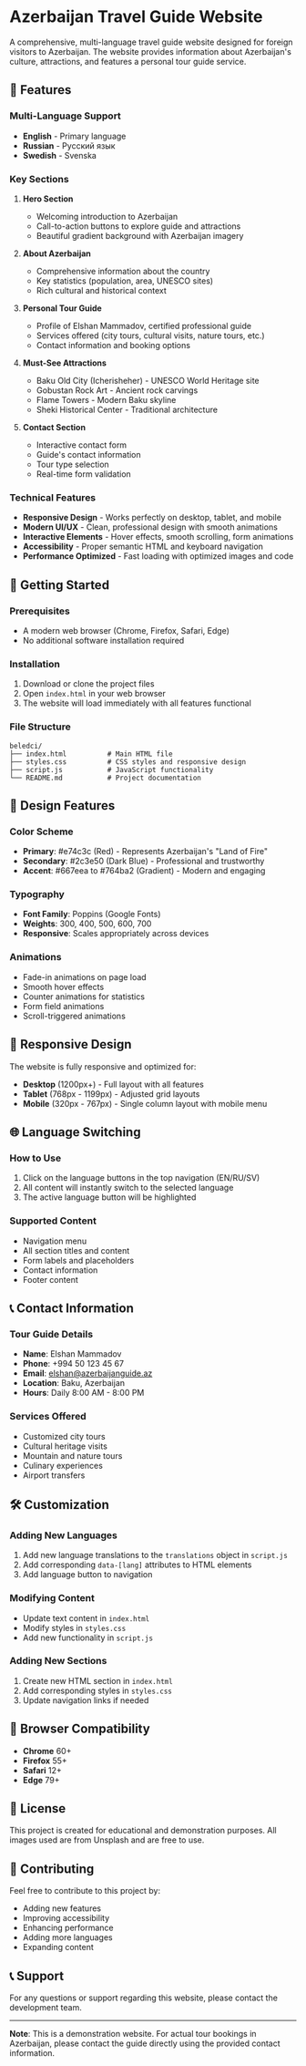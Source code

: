 # Azerbaijan Travel Guide Website

A comprehensive, multi-language travel guide website designed for foreign visitors to Azerbaijan. The website provides information about Azerbaijan's culture, attractions, and features a personal tour guide service.

## 🌟 Features

### Multi-Language Support
- **English** - Primary language
- **Russian** - Русский язык
- **Swedish** - Svenska

### Key Sections

1. **Hero Section**
   - Welcoming introduction to Azerbaijan
   - Call-to-action buttons to explore guide and attractions
   - Beautiful gradient background with Azerbaijan imagery

2. **About Azerbaijan**
   - Comprehensive information about the country
   - Key statistics (population, area, UNESCO sites)
   - Rich cultural and historical context

3. **Personal Tour Guide**
   - Profile of Elshan Mammadov, certified professional guide
   - Services offered (city tours, cultural visits, nature tours, etc.)
   - Contact information and booking options

4. **Must-See Attractions**
   - Baku Old City (Icherisheher) - UNESCO World Heritage site
   - Gobustan Rock Art - Ancient rock carvings
   - Flame Towers - Modern Baku skyline
   - Sheki Historical Center - Traditional architecture

5. **Contact Section**
   - Interactive contact form
   - Guide's contact information
   - Tour type selection
   - Real-time form validation

### Technical Features

- **Responsive Design** - Works perfectly on desktop, tablet, and mobile
- **Modern UI/UX** - Clean, professional design with smooth animations
- **Interactive Elements** - Hover effects, smooth scrolling, form animations
- **Accessibility** - Proper semantic HTML and keyboard navigation
- **Performance Optimized** - Fast loading with optimized images and code

## 🚀 Getting Started

### Prerequisites
- A modern web browser (Chrome, Firefox, Safari, Edge)
- No additional software installation required

### Installation
1. Download or clone the project files
2. Open `index.html` in your web browser
3. The website will load immediately with all features functional

### File Structure
```
beledci/
├── index.html          # Main HTML file
├── styles.css          # CSS styles and responsive design
├── script.js           # JavaScript functionality
└── README.md           # Project documentation
```

## 🎨 Design Features

### Color Scheme
- **Primary**: #e74c3c (Red) - Represents Azerbaijan's "Land of Fire"
- **Secondary**: #2c3e50 (Dark Blue) - Professional and trustworthy
- **Accent**: #667eea to #764ba2 (Gradient) - Modern and engaging

### Typography
- **Font Family**: Poppins (Google Fonts)
- **Weights**: 300, 400, 500, 600, 700
- **Responsive**: Scales appropriately across devices

### Animations
- Fade-in animations on page load
- Smooth hover effects
- Counter animations for statistics
- Form field animations
- Scroll-triggered animations

## 📱 Responsive Design

The website is fully responsive and optimized for:

- **Desktop** (1200px+) - Full layout with all features
- **Tablet** (768px - 1199px) - Adjusted grid layouts
- **Mobile** (320px - 767px) - Single column layout with mobile menu

## 🌐 Language Switching

### How to Use
1. Click on the language buttons in the top navigation (EN/RU/SV)
2. All content will instantly switch to the selected language
3. The active language button will be highlighted

### Supported Content
- Navigation menu
- All section titles and content
- Form labels and placeholders
- Contact information
- Footer content

## 📞 Contact Information

### Tour Guide Details
- **Name**: Elshan Mammadov
- **Phone**: +994 50 123 45 67
- **Email**: elshan@azerbaijanguide.az
- **Location**: Baku, Azerbaijan
- **Hours**: Daily 8:00 AM - 8:00 PM

### Services Offered
- Customized city tours
- Cultural heritage visits
- Mountain and nature tours
- Culinary experiences
- Airport transfers

## 🛠️ Customization

### Adding New Languages
1. Add new language translations to the `translations` object in `script.js`
2. Add corresponding `data-[lang]` attributes to HTML elements
3. Add language button to navigation

### Modifying Content
- Update text content in `index.html`
- Modify styles in `styles.css`
- Add new functionality in `script.js`

### Adding New Sections
1. Create new HTML section in `index.html`
2. Add corresponding styles in `styles.css`
3. Update navigation links if needed

## 🔧 Browser Compatibility

- **Chrome** 60+
- **Firefox** 55+
- **Safari** 12+
- **Edge** 79+

## 📄 License

This project is created for educational and demonstration purposes. All images used are from Unsplash and are free to use.

## 🤝 Contributing

Feel free to contribute to this project by:
- Adding new features
- Improving accessibility
- Enhancing performance
- Adding more languages
- Expanding content

## 📞 Support

For any questions or support regarding this website, please contact the development team.

---

**Note**: This is a demonstration website. For actual tour bookings in Azerbaijan, please contact the guide directly using the provided contact information. 